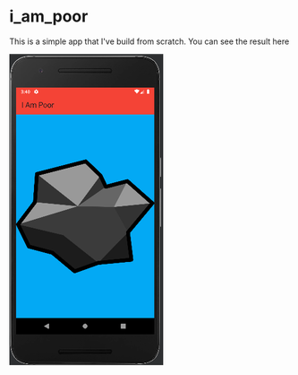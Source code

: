 # i_am_poor

This is a simple app that I've build from scratch.
You can see the result here

![screenshot of the app interface on an Android device](./images/appInterface.png)